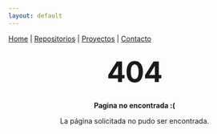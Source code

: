 ```yaml
---
layout: default
---
```


[Home](index.md) | [Repositorios](repositorios) | [Proyectos](proyectos) | [Contacto](contacto)

<style type="text/css" media="screen">
  .container {
    margin: 10px auto;
    max-width: 600px;
    text-align: center;
  }
  h1 {
    margin: 30px 0;
    font-size: 4em;
    line-height: 1;
    letter-spacing: -1px;
  }
</style>

<div class="container">
  <title>404 not found</title>
  <h1>404</h1>

  <p><strong>Pagina no encontrada :(</strong></p>
  <p>La página solicitada no pudo ser encontrada.</p>
</div>

